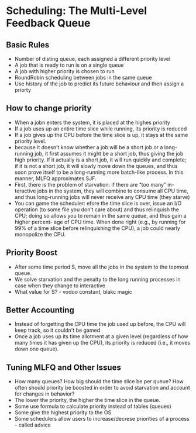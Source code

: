 # Scheduling: The Multi-Level Feedback Queue

## Basic Rules

- Number of disting queue, each assigned a different priority level
- A job that is ready to run is on a single queue
- A job with higher priority is chosen to run
- RoundRobin scheduling between jobs in the same queue
- Use history of the job to predict its future behaviour and then assign a priorty

## How to change priority

- When a jobn enters the system, it is placed at the highes priority
- If a job uses up an entire time slice while running, its priority is reduced
- If a job gives up the CPU before the time slice is up, it stays at the same priority level.
- because it doesn’t know whether a job will be a short job or a long-running job, it first
  assumes it might be a short job, thus giving the job high priority. If it actually is a short job,
  it will run quickly and complete; if it is not a short job, it will slowly move down the queues,
  and thus soon prove itself to be a long-running more batch-like process. In this manner,
  MLFQ approximates SJF.
- First, there is the problem of starvation: if there are “too many” in-
  teractive jobs in the system, they will combine to consume all CPU time,
  and thus long-running jobs will never receive any CPU time (they starve)
- You can game the scheduler: efore the time slice is over, issue an I/O operation
  (to some file you don’t care about) and thus relinquish the CPU; doing so
  allows you to remain in the same queue, and thus gain a higher percent-
  age of CPU time. When done right (e.g., by running for 99% of a time slice
  before relinquishing the CPU), a job could nearly monopolize the CPU.

## Priority Boost

- After some time period S, move all the jobs in the system
  to the topmost queue.
- We solve starvation and the penalty to the long running processes in case when they change to interactive
- What value for S? - vodoo constant, blakc magic

## Better Accounting

- Instead of forgetting the CPU time the job used up before, the CPU will keep track, so it couldn't be gamed
- Once a job uses up its time allotment at a given level (regardless of how many times it has given up the CPU),
  its priority is reduced (i.e., it moves down one queue).

## Tuning MLFQ and Other Issues

- How many queues? How big should the time slice be per queue? How often
  should priority be boosted in order to avoid starvation and account for
  changes in behavior?
- The lower the priority, the higher the time slice in the queue.
- Some use formula to calculate priority instead of tables (queues)
- Some give the highest priority to the OS
- Some schedulers allow users to increase/decrese priorities of a process - called advice
